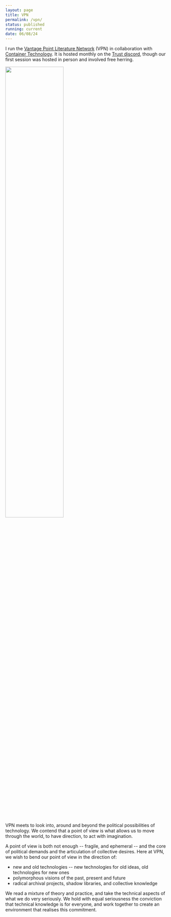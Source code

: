 ```yaml
---
layout: page
title: VPN
permalink: /vpn/
status: published
running: current
date: 06/08/24
---
```


I run the [Vantage Point Literature Network](https://vantagepoint.literature.network/) (VPN) in collaboration with [Container Technology](https://contain.technology/). It is hosted monthly on the [Trust discord](https://trust.support/), though our first session was hosted in person and involved free herring.

<img src="/assets/img/ual/vpn-session-1.jpeg" width="60%" />

VPN meets to look into, around and beyond the political possibilities of technology. We contend that a point of view is what allows us to move through the world, to have direction, to act with imagination. 

A point of view is both not enough -- fragile, and ephemeral -- and the core of political demands and the articulation of collective desires. Here at VPN, we wish to bend our point of view in the direction of:

* new and old technologies -- new technologies for old ideas, old technologies for new ones
* polymorphous visions of the past, present and future
* radical archival projects, shadow libraries, and collective knowledge

We read a mixture of theory and practice, and take the technical aspects of what we do very seriously. We hold with equal seriousness the conviction that technical knowledge is for everyone, and work together to create an environment that realises this commitment. 